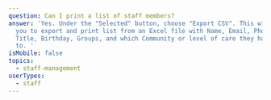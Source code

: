 ```yaml
---
question: Can I print a list of staff members?
answer: 'Yes. Under the "Selected" button, choose "Export CSV". This will allow
  you to export and print list from an Excel file with Name, Email, Phone,
  Title, Birthday, Groups, and which Community or level of care they have access
  to. '
isMobile: false
topics:
  - staff-management
userTypes:
  - staff
---
```

